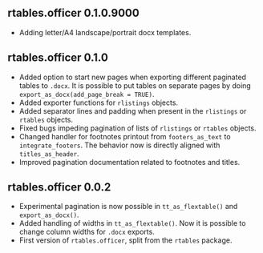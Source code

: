 ## rtables.officer 0.1.0.9000

 * Adding letter/A4 landscape/portrait docx templates.

## rtables.officer 0.1.0

 * Added option to start new pages when exporting different paginated tables to `.docx`. It is possible to put tables on separate pages by doing `export_as_docx(add_page_break = TRUE)`.
 * Added exporter functions for `rlistings` objects.
 * Added separator lines and padding when present in the `rlistings` or `rtables` objects.
 * Fixed bugs impeding pagination of lists of `rlistings` or `rtables` objects.
 * Changed handler for footnotes printout from `footers_as_text` to `integrate_footers`. The behavior now is directly aligned with `titles_as_header`.
 * Improved pagination documentation related to footnotes and titles.

## rtables.officer 0.0.2

 * Experimental pagination is now possible in `tt_as_flextable()` and `export_as_docx()`.
 * Added handling of widths in `tt_as_flextable()`. Now it is possible to change column widths for `.docx` exports.
 * First version of `rtables.officer`, split from the `rtables` package.
